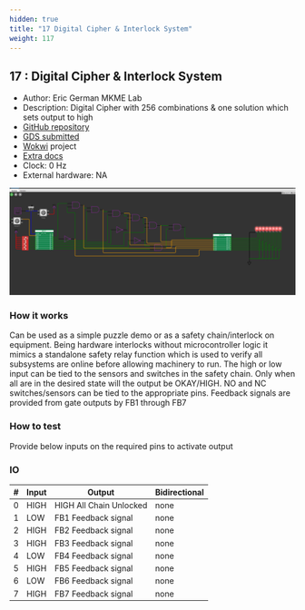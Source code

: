```yaml
---
hidden: true
title: "17 Digital Cipher & Interlock System"
weight: 117
---
```


## 17 : Digital Cipher & Interlock System

* Author: Eric German MKME Lab
* Description: Digital Cipher with 256 combinations & one solution which sets output to high
* [GitHub repository](https://github.com/MKme/tt04-submission-template)
* [GDS submitted](https://github.com/MKme/tt04-submission-template/actions/runs/5706674629)
* [Wokwi](https://wokwi.com/projects/371604537887211521) project
* [Extra docs](https://github.com/MKme/tt04-submission-template/tree/main)
* Clock: 0 Hz
* External hardware: NA

![picture](images/picture.png)

### How it works

Can be used as a simple puzzle demo or as a safety chain/interlock on equipment.  Being hardware interlocks without microcontroller logic it mimics a standalone safety relay function which is used to verify all subsystems are online before allowing machinery to run. The high or low input can be tied to the sensors and switches in the safety chain. Only when all are in the desired state will the output be OKAY/HIGH.  NO and NC switches/sensors can be tied to the appropriate pins. Feedback signals are provided from gate outputs by FB1 through FB7


### How to test

Provide below inputs on the required pins to activate output


### IO

| # | Input        | Output       | Bidirectional      |
|---|--------------|--------------| -------------------|
| 0 | HIGH  | HIGH All Chain Unlocked | none |
| 1 | LOW  | FB1 Feedback signal | none |
| 2 | HIGH  | FB2 Feedback signal | none |
| 3 | HIGH  | FB3 Feedback signal | none |
| 4 | LOW  | FB4 Feedback signal | none |
| 5 | HIGH  | FB5 Feedback signal | none |
| 6 | LOW  | FB6 Feedback signal | none |
| 7 | HIGH  | FB7 Feedback signal | none |
